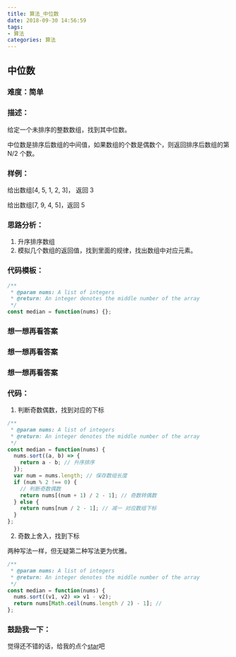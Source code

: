 ```yaml
---
title: 算法_中位数
date: 2018-09-30 14:56:59
tags:
- 算法
categories: 算法
---
```

## 中位数

### 难度：简单

### 描述：

给定一个未排序的整数数组，找到其中位数。

中位数是排序后数组的中间值，如果数组的个数是偶数个，则返回排序后数组的第 N/2 个数。

### 样例：

给出数组[4, 5, 1, 2, 3]， 返回 3

给出数组[7, 9, 4, 5]，返回 5

### 思路分析：

1. 升序排序数组
2. 模拟几个数组的返回值，找到里面的规律，找出数组中对应元素。

### 代码模板：

```js
/**
 * @param nums: A list of integers
 * @return: An integer denotes the middle number of the array
 */
const median = function(nums) {};
```

### 想一想再看答案

### 想一想再看答案

### 想一想再看答案

### 代码：

1. 判断奇数偶数，找到对应的下标

```js
/**
 * @param nums: A list of integers
 * @return: An integer denotes the middle number of the array
 */
const median = function(nums) {
  nums.sort((a, b) => {
    return a - b; // 升序排序
  });
  var num = nums.length; // 保存数组长度
  if (num % 2 !== 0) {
    // 判断奇数偶数
    return nums[(num + 1) / 2 - 1]; // 奇数转偶数
  } else {
    return nums[num / 2 - 1]; // 减一 对应数组下标
  }
};
```

2. 奇数上舍入，找到下标

两种写法一样，但无疑第二种写法更为优雅。

```js
/**
 * @param nums: A list of integers
 * @return: An integer denotes the middle number of the array
 */
const median = function(nums) {
  nums.sort((v1, v2) => v1 - v2);
  return nums[Math.ceil(nums.length / 2) - 1]; // 
};
```

### 鼓励我一下：

觉得还不错的话，给我的点个[star](https://github.com/OBKoro1/Brush_algorithm)吧
